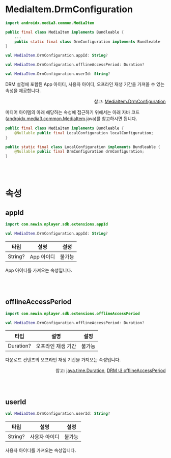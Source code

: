 # MediaItem.DrmConfiguration

```kotlin
import androidx.media3.common.MediaItem
```
```java
public final class MediaItem implements Bundleable { 
    ...
    public static final class DrmConfiguration implements Bundleable
}
```
```kotlin
val MediaItem.DrmConfiguration.appId: String?

val MediaItem.DrmConfiguration.offlineAccessPeriod: Duration?

val MediaItem.DrmConfiguration.userId: String?
```

DRM 설정에 포함된 App 아이디, 사용자 아이디, 오프라인 재생 기간을 가져올 수 있는 속성을 제공합니다.

<div align="right">
참고: <a href="https://developer.android.com/reference/androidx/media3/common/MediaItem.DrmConfiguration">MediaItem.DrmConfiguration</a>
</div>

미디어 아이템의 아래 해당하는 속성에 접근하기 위해서는 아래 자바 코드([androidx.media3.common.MediaItem](https://developer.android.com/reference/androidx/media3/common/MediaItem).java)를 참고하시면 됩니다.

```java
public final class MediaItem implements Bundleable {
    @Nullable public final LocalConfiguration localConfiguration;
}

public static final class LocalConfiguration implements Bundleable {
    @Nullable public final DrmConfiguration drmConfiguration;
}
```

<br><br>
# 속성

## appId

```kotlin
import com.newin.nplayer.sdk.extensions.appId

val MediaItem.DrmConfiguration.appId: String?
```

|타입|설명|설정|
|:--:|:--:|:--:|
|String?|App 아이디|불가능|

App 아이디를 가져오는 속성입니다.

<br><br>
## offlineAccessPeriod
```kotlin
import com.newin.nplayer.sdk.extensions.offlineAccessPeriod

val MediaItem.DrmConfiguration.offlineAccessPeriod: Duration?
```
|타입|설명|설정|
|:--:|:--:|:--:|
|Duration?|오프라인 재생 기간|불가능|

다운로드 컨텐츠의 오프라인 재생 기간을 가져오는 속성입니다.

<div align="right">
참고: <a href="https://developer.android.com/reference/java/time/Duration">java.time.Duration</a>, 
<a href="../../../agent/home.md#drm">DRM 내 offlineAccessPeriod</a>
</div>

<br><br>
## userId
```kotlin
val MediaItem.DrmConfiguration.userId: String?
```
|타입|설명|설정|
|:--:|:--:|:--:|
|String?|사용자 아이디|불가능|

사용자 아이디를 가져오는 속성입니다.
